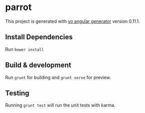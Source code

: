 # parrot

This project is generated with [yo angular generator](https://github.com/yeoman/generator-angular)
version 0.11.1.

## Install Dependencies

Run `bower install`

## Build & development

Run `grunt` for building and `grunt serve` for preview.

## Testing

Running `grunt test` will run the unit tests with karma.
